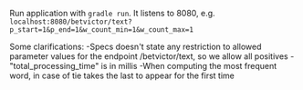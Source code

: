 Run application with `gradle run`. It listens to 8080, e.g. `localhost:8080/betvictor/text?p_start=1&p_end=1&w_count_min=1&w_count_max=1`

Some clarifications:
-Specs doesn't state any restriction to allowed parameter values for the endpoint /betvictor/text, so we allow all positives
-"total_processing_time" is in millis
-When computing the most frequent word, in case of tie takes the last to appear for the first time